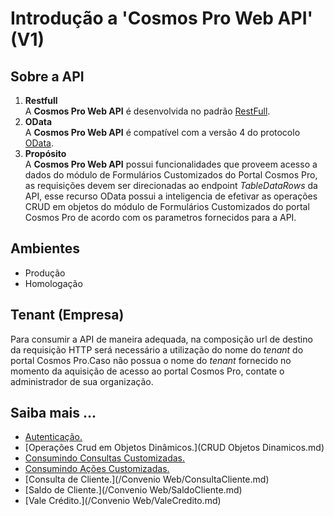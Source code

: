 # Introdução a 'Cosmos Pro Web API' (V1)

## Sobre a API


1. **Restfull**  
A **Cosmos Pro Web API** é desenvolvida no padrão [RestFull](https://en.wikipedia.org/wiki/Representational_state_transfer).
2. **OData**  
A **Cosmos Pro Web API** é compatível com a versão 4 do protocolo [OData](http://www.odata.org/documentation/).
3. **Propósito**  
A **Cosmos Pro Web API** possui funcionalidades que proveem acesso a dados do módulo de Formulários Customizados do Portal Cosmos Pro, as requisições devem ser direcionadas ao endpoint *TableDataRows* da API, esse recurso OData possui a inteligencia de efetivar as operações CRUD em objetos do módulo de Formulários Customizados do portal Cosmos Pro de acordo com os parametros fornecidos para a API.

## Ambientes

* Produção
* Homologação


## Tenant (Empresa)

Para consumir a API de maneira adequada, na composição url de destino da requisição HTTP será necessário a utilização do nome do *tenant* do portal Cosmos Pro.Caso não possua o nome do *tenant* fornecido no momento da aquisição de acesso ao portal Cosmos Pro, contate o administrador de sua organização.

## Saiba mais ...

- [Autenticação.](Autenticação.md)
- [Operações Crud em Objetos Dinâmicos.](CRUD Objetos Dinamicos.md)
- [Consumindo Consultas Customizadas.](CustomViews.md)
- [Consumindo Ações Customizadas.](CustomActions.md)
- [Consulta de Cliente.](/Convenio Web/ConsultaCliente.md)
- [Saldo de Cliente.](/Convenio Web/SaldoCliente.md)
- [Vale Crédito.](/Convenio Web/ValeCredito.md)
